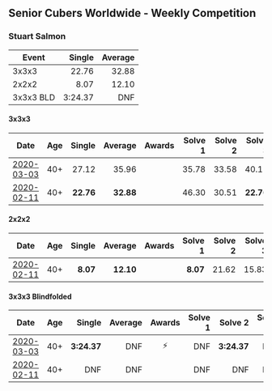 ## Senior Cubers Worldwide - Weekly Competition
### Stuart Salmon

| Event | Single | Average |
| -- | --: | --: |
| 3x3x3 | 22.76 | 32.88 |
| 2x2x2 | 8.07 | 12.10 |
| 3x3x3 BLD | 3:24.37 | DNF |

#### 3x3x3

| Date | Age | Single | Average | Awards | Solve 1 | Solve 2 | Solve 3 | Solve 4 | Solve 5 | Video |
| :--: | :--: | --: | --: | :--: | --: | --: | --: | --: | --: | :-- |
| [2020-03-03](../333/results/2020-03-03.md) | 40+ | 27.12 | 35.96 |  | 35.78 | 33.58 | 40.12 | 38.51 | 27.12 | [Link](https://www.facebook.com/events/241721610185997/permalink/243337186691106/) |
| [2020-02-11](../333/results/2020-02-11.md) | 40+ | **22.76** | **32.88** |  | 46.30 | 30.51 | **22.76** | 28.69 | 39.46 | [Link](https://www.facebook.com/events/616423959107229/permalink/621286958620929/) |


#### 2x2x2

| Date | Age | Single | Average | Awards | Solve 1 | Solve 2 | Solve 3 | Solve 4 | Solve 5 | Video |
| :--: | :--: | --: | --: | :--: | --: | --: | --: | --: | --: | :-- |
| [2020-02-11](../222/results/2020-02-11.md) | 40+ | **8.07** | **12.10** |  | **8.07** | 21.62 | 15.83 | 10.35 | 10.12 | [Link](https://www.facebook.com/events/176704156956327/permalink/181182663175143/) |


#### 3x3x3 Blindfolded

| Date | Age | Single | Average | Awards | Solve 1 | Solve 2 | Solve 3 | Video |
| :--: | :--: | --: | --: | :--: | --: | --: | --: | :-- |
| [2020-03-03](../333bf/results/2020-03-03.md) | 40+ | **3:24.37** | DNF | ⚡ | DNF | **3:24.37** | DNF | [Link](https://www.facebook.com/events/186820176097844/permalink/188740669239128/) |
| [2020-02-11](../333bf/results/2020-02-11.md) | 40+ | DNF | DNF |  | DNF | DNF | DNF | [Link](https://www.facebook.com/events/173728187264773/permalink/178385403465718/) |


<!-- Global site tag (gtag.js) - Google Analytics -->
<script async src="https://www.googletagmanager.com/gtag/js?id=UA-86348435-3"></script>
<script>window.dataLayer = window.dataLayer || []; function gtag() {dataLayer.push(arguments);} gtag('js', new Date()); gtag('config', 'UA-86348435-3');</script>
